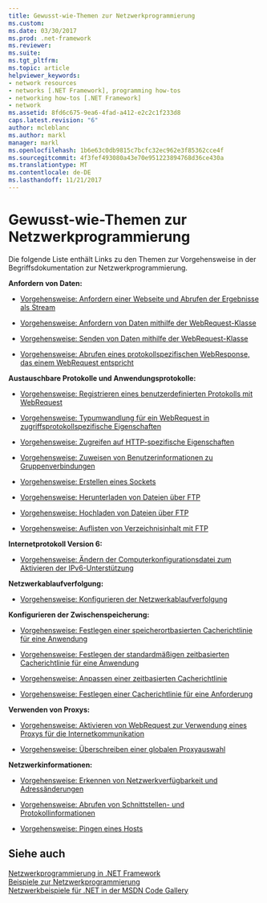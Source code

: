 ```yaml
---
title: Gewusst-wie-Themen zur Netzwerkprogrammierung
ms.custom: 
ms.date: 03/30/2017
ms.prod: .net-framework
ms.reviewer: 
ms.suite: 
ms.tgt_pltfrm: 
ms.topic: article
helpviewer_keywords:
- network resources
- networks [.NET Framework], programming how-tos
- networking how-tos [.NET Framework]
- network
ms.assetid: 8fd6c675-9ea6-4fad-a412-e2c2c1f233d8
caps.latest.revision: "6"
author: mcleblanc
ms.author: markl
manager: markl
ms.openlocfilehash: 1b6e63c0db9815c7bcfc32ec962e3f85362cce4f
ms.sourcegitcommit: 4f3fef493080a43e70e951223894768d36ce430a
ms.translationtype: MT
ms.contentlocale: de-DE
ms.lasthandoff: 11/21/2017
---
```

# <a name="network-programming-how-to-topics"></a>Gewusst-wie-Themen zur Netzwerkprogrammierung
Die folgende Liste enthält Links zu den Themen zur Vorgehensweise in der Begriffsdokumentation zur Netzwerkprogrammierung.  
  
 **Anfordern von Daten:**  
  
-   [Vorgehensweise: Anfordern einer Webseite und Abrufen der Ergebnisse als Stream](../../../docs/framework/network-programming/how-to-request-a-web-page-and-retrieve-the-results-as-a-stream.md)  
  
-   [Vorgehensweise: Anfordern von Daten mithilfe der WebRequest-Klasse](../../../docs/framework/network-programming/how-to-request-data-using-the-webrequest-class.md)  
  
-   [Vorgehensweise: Senden von Daten mithilfe der WebRequest-Klasse](../../../docs/framework/network-programming/how-to-send-data-using-the-webrequest-class.md)  
  
-   [Vorgehensweise: Abrufen eines protokollspezifischen WebResponse, das einem WebRequest entspricht](../../../docs/framework/network-programming/how-to-retrieve-a-protocol-specific-webresponse-that-matches-a-webrequest.md)  
  
 **Austauschbare Protokolle und Anwendungsprotokolle:**  
  
-   [Vorgehensweise: Registrieren eines benutzerdefinierten Protokolls mit WebRequest](../../../docs/framework/network-programming/how-to-register-a-custom-protocol-using-webrequest.md)  
  
-   [Vorgehensweise: Typumwandlung für ein WebRequest in zugriffsprotokollspezifische Eigenschaften](../../../docs/framework/network-programming/how-to-typecast-a-webrequest-to-access-protocol-specific-properties.md)  
  
-   [Vorgehensweise: Zugreifen auf HTTP-spezifische Eigenschaften](../../../docs/framework/network-programming/how-to-access-http-specific-properties.md)  
  
-   [Vorgehensweise: Zuweisen von Benutzerinformationen zu Gruppenverbindungen](../../../docs/framework/network-programming/how-to-assign-user-information-to-group-connections.md)  
  
-   [Vorgehensweise: Erstellen eines Sockets](../../../docs/framework/network-programming/how-to-create-a-socket.md)  
  
-   [Vorgehensweise: Herunterladen von Dateien über FTP](../../../docs/framework/network-programming/how-to-download-files-with-ftp.md)  
  
-   [Vorgehensweise: Hochladen von Dateien über FTP](../../../docs/framework/network-programming/how-to-upload-files-with-ftp.md)  
  
-   [Vorgehensweise: Auflisten von Verzeichnisinhalt mit FTP](../../../docs/framework/network-programming/how-to-list-directory-contents-with-ftp.md)  
  
 **Internetprotokoll Version 6:**  
  
-   [Vorgehensweise: Ändern der Computerkonfigurationsdatei zum Aktivieren der IPv6-Unterstützung](../../../docs/framework/network-programming/how-to-modify-the-computer-configuration-file-to-enable-ipv6-support.md)  
  
 **Netzwerkablaufverfolgung:**  
  
-   [Vorgehensweise: Konfigurieren der Netzwerkablaufverfolgung](../../../docs/framework/network-programming/how-to-configure-network-tracing.md)  
  
 **Konfigurieren der Zwischenspeicherung:**  
  
-   [Vorgehensweise: Festlegen einer speicherortbasierten Cacherichtlinie für eine Anwendung](../../../docs/framework/network-programming/how-to-set-a-location-based-cache-policy-for-an-application.md)  
  
-   [Vorgehensweise: Festlegen der standardmäßigen zeitbasierten Cacherichtlinie für eine Anwendung](../../../docs/framework/network-programming/how-to-set-the-default-time-based-cache-policy-for-an-application.md)  
  
-   [Vorgehensweise: Anpassen einer zeitbasierten Cacherichtlinie](../../../docs/framework/network-programming/how-to-customize-a-time-based-cache-policy.md)  
  
-   [Vorgehensweise: Festlegen einer Cacherichtlinie für eine Anforderung](../../../docs/framework/network-programming/how-to-set-cache-policy-for-a-request.md)  
  
 **Verwenden von Proxys:**  
  
-   [Vorgehensweise: Aktivieren von WebRequest zur Verwendung eines Proxys für die Internetkommunikation](../../../docs/framework/network-programming/how-to-enable-a-webrequest-to-use-a-proxy-to-communicate-with-the-internet.md)  
  
-   [Vorgehensweise: Überschreiben einer globalen Proxyauswahl](../../../docs/framework/network-programming/how-to-override-a-global-proxy-selection.md)  
  
 **Netzwerkinformationen:**  
  
-   [Vorgehensweise: Erkennen von Netzwerkverfügbarkeit und Adressänderungen](../../../docs/framework/network-programming/how-to-detect-network-availability-and-address-changes.md)  
  
-   [Vorgehensweise: Abrufen von Schnittstellen- und Protokollinformationen](../../../docs/framework/network-programming/how-to-get-interface-and-protocol-information.md)  
  
-   [Vorgehensweise: Pingen eines Hosts](../../../docs/framework/network-programming/how-to-ping-a-host.md)  
  
## <a name="see-also"></a>Siehe auch  
 [Netzwerkprogrammierung in .NET Framework](../../../docs/framework/network-programming/index.md)  
 [Beispiele zur Netzwerkprogrammierung](../../../docs/framework/network-programming/network-programming-samples.md)  
 [Netzwerkbeispiele für .NET in der MSDN Code Gallery](http://code.msdn.microsoft.com/Wiki/View.aspx?ProjectName=nclsamples)
